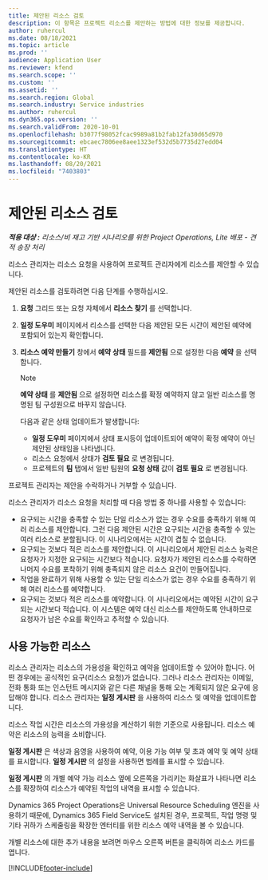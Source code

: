 ```yaml
---
title: 제안된 리소스 검토
description: 이 항목은 프로젝트 리소스를 제안하는 방법에 대한 정보를 제공합니다.
author: ruhercul
ms.date: 08/18/2021
ms.topic: article
ms.prod: ''
audience: Application User
ms.reviewer: kfend
ms.search.scope: ''
ms.custom: ''
ms.assetid: ''
ms.search.region: Global
ms.search.industry: Service industries
ms.author: ruhercul
ms.dyn365.ops.version: ''
ms.search.validFrom: 2020-10-01
ms.openlocfilehash: b3077f98052fcac9989a81b2fab12fa30d65d970
ms.sourcegitcommit: ebcaec7806ee8aee1323ef532d5b7735d27edd04
ms.translationtype: HT
ms.contentlocale: ko-KR
ms.lasthandoff: 08/20/2021
ms.locfileid: "7403803"
---
```

# <a name="review-proposed-resources"></a>제안된 리소스 검토

_**적용 대상 :** 리소스/비 재고 기반 시나리오를 위한 Project Operations, Lite 배포 - 견적 송장 처리_

리소스 관리자는 리소스 요청을 사용하여 프로젝트 관리자에게 리소스를 제안할 수 있습니다.

제안된 리소스를 검토하려면 다음 단계를 수행하십시오.

1. **요청** 그리드 또는 요청 자체에서 **리소스 찾기** 를 선택합니다.
2. **일정 도우미** 페이지에서 리소스를 선택한 다음 제안된 모든 시간이 제안된 예약에 포함되어 있는지 확인합니다.
3. **리소스 예약 만들기** 창에서 **예약 상태** 필드를 **제안됨** 으로 설정한 다음 **예약** 을 선택합니다.

    > [!NOTE]
    > **예약 상태** 를 **제안됨** 으로 설정하면 리소스를 확정 예약하지 않고 일반 리소스를 명명된 팀 구성원으로 바꾸지 않습니다.

    다음과 같은 상태 업데이트가 발생합니다:

    - **일정 도우미** 페이지에서 상태 표시등이 업데이트되어 예약이 확정 예약이 아닌 제안된 상태임을 나타냅니다.
    - 리소스 요청에서 상태가 **검토 필요** 로 변경됩니다.
    - 프로젝트의 **팀** 탭에서 일반 팀원의 **요청 상태** 값이 **검토 필요** 로 변경됩니다.

프로젝트 관리자는 제안을 수락하거나 거부할 수 있습니다.

리소스 관리자가 리소스 요청을 처리할 때 다음 방법 중 하나를 사용할 수 있습니다:

- 요구되는 시간을 충족할 수 있는 단일 리소스가 없는 경우 수요를 충족하기 위해 여러 리소스를 제안합니다. 그런 다음 제안된 시간은 요구되는 시간을 충족할 수 있는 여러 리소스로 분할됩니다. 이 시나리오에서는 시간이 겹칠 수 없습니다.
- 요구되는 것보다 적은 리소스를 제안합니다. 이 시나리오에서 제안된 리소스 능력은 요청자가 지정한 요구되는 시간보다 적습니다. 요청자가 제안된 리소스를 수락하면 나머지 수요를 포착하기 위해 충족되지 않은 리소스 요건이 만들어집니다.
- 작업을 완료하기 위해 사용할 수 있는 단일 리소스가 없는 경우 수요를 충족하기 위해 여러 리소스를 예약합니다.
- 요구되는 것보다 적은 리소스를 예약합니다. 이 시나리오에서는 예약된 시간이 요구되는 시간보다 적습니다. 이 시스템은 예약 대신 리소스를 제안하도록 안내하므로 요청자가 남은 수요를 확인하고 추적할 수 있습니다.

## <a name="resource-availability"></a>사용 가능한 리소스

리소스 관리자는 리소스의 가용성을 확인하고 예약을 업데이트할 수 있어야 합니다. 어떤 경우에는 공식적인 요구(리소스 요청)가 없습니다. 그러나 리소스 관리자는 이메일, 전화 통화 또는 인스턴트 메시지와 같은 다른 채널을 통해 오는 계획되지 않은 요구에 응답해야 합니다. 리소스 관리자는 **일정 게시판** 을 사용하여 리소스 및 예약을 업데이트합니다.

리소스 작업 시간은 리소스의 가용성을 계산하기 위한 기준으로 사용됩니다. 리소스 예약은 리소스의 능력을 소비합니다.

**일정 게시판** 은 색상과 음영을 사용하여 예약, 이용 가능 여부 및 초과 예약 및 예약 상태를 표시합니다. **일정 게시판** 의 설정을 사용하면 범례를 표시할 수 있습니다.

**일정 게시판** 의 개별 예약 가능 리소스 옆에 오른쪽을 가리키는 화살표가 나타나면 리소스를 확장하여 리소스가 예약된 작업의 내역을 표시할 수 있습니다.

Dynamics 365 Project Operations은 Universal Resource Scheduling 엔진을 사용하기 때문에, Dynamics 365 Field Service도 설치된 경우, 프로젝트, 작업 명령 및 기타 귀하가 스케줄링을 확장한 엔터티를 위한 리소스 예약 내역을 볼 수 있습니다.

개별 리소스에 대한 추가 내용을 보려면 마우스 오른쪽 버튼을 클릭하여 리소스 카드를 엽니다.



[!INCLUDE[footer-include](../includes/footer-banner.md)]

